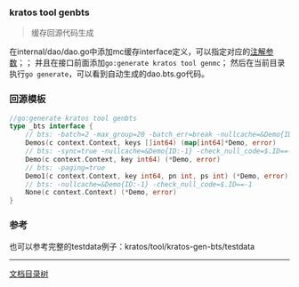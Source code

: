 ### kratos tool genbts

> 缓存回源代码生成

在internal/dao/dao.go中添加mc缓存interface定义，可以指定对应的[注解参数](../tool/kratos-gen-mc/README.md)；；
并且在接口前面添加`go:generate kratos tool genmc`；
然后在当前目录执行`go generate`，可以看到自动生成的dao.bts.go代码。

### 回源模板
```go
//go:generate kratos tool genbts
type _bts interface {
	// bts: -batch=2 -max_group=20 -batch_err=break -nullcache=&Demo{ID:-1} -check_null_code=$.ID==-1
	Demos(c context.Context, keys []int64) (map[int64]*Demo, error)
	// bts: -sync=true -nullcache=&Demo{ID:-1} -check_null_code=$.ID==-1
	Demo(c context.Context, key int64) (*Demo, error)
	// bts: -paging=true
	Demo1(c context.Context, key int64, pn int, ps int) (*Demo, error)
	// bts: -nullcache=&Demo{ID:-1} -check_null_code=$.ID==-1
	None(c context.Context) (*Demo, error)
}
```

### 参考

也可以参考完整的testdata例子：kratos/tool/kratos-gen-bts/testdata

-------------

[文档目录树](summary.md)